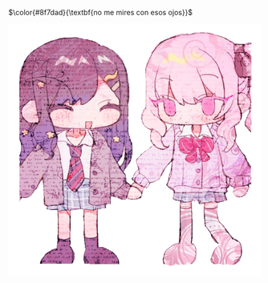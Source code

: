 <!-- skibidi -->
$\color{#8f7dad}{\textbf{no me mires con esos ojos}}$

<p align="center">
<img src="the wife.png" alt="me and wife">

<p align="center">




<!-- end -->

